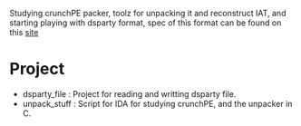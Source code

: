 Studying crunchPE packer, toolz for unpacking it and reconstruct IAT, and starting playing with dsparty format, spec of this format can be found on this [site][1]

# Project

* dsparty_file : Project for reading and writting dsparty file.
* unpack_stuff : Script for IDA for studying crunchPE, and the unpacker in C.

[1]:http://scottbilas.com/games/dungeon-siege/